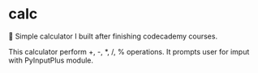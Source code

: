 # calc
🧮  Simple calculator I built after finishing codecademy courses. 

This calculator perform +, -, *, /, % operations. It prompts user for imput with PyInputPlus module.
